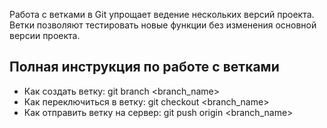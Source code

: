 Работа с ветками в Git упрощает ведение нескольких версий проекта. Ветки позволяют тестировать новые функции без изменения основной версии проекта.

## Полная инструкция по работе с ветками
- Как создать ветку: git branch <branch_name>
- Как переключиться в ветку: git checkout <branch_name>
- Как отправить ветку на сервер: git push origin <branch_name>

